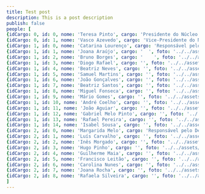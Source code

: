 ```yaml
---
title: Test post
description: This is a post description
publish: false
people: [
{idCargo: 0, id: 0, nome: 'Teresa Pinto', cargo: 'Presidente do Núcleo', foto: '../../assets/Membros Nucleo/Teresa Pinto.jpeg', linkedIn: 'https://www.linkedin.com/in/teresa-santos-pinto/' },
{idCargo: 0, id: 1, nome: 'Vasco Azevedo', cargo: 'Vice-Presidente do Núcleo', foto: '../../assets/Membros Nucleo/Vasco Azevedo.jpeg', linkedIn: 'https://www.linkedin.com/in/vasco-azevedo/' },
{idCargo: 1, id: 0, nome: 'Catarina Lourenço', cargo: 'Responsável pelo Departamento de Eventos', foto: '../../assets/Membros Nucleo/Catarina Lourenço.jpg', linkedIn: 'https://www.linkedin.com/in/catarinalourenco01/' },
{idCargo: 1, id: 1, nome: 'Joana Araújo', cargo: '  ', foto: '../../assets/Membros Nucleo/Joana Araújo.jpeg', linkedIn: 'https://www.linkedin.com/in/joana-gomes-araujo/' },
{idCargo: 1, id: 2, nome: 'Bruno Borges', cargo: '    ', foto: '../../assets/Membros Nucleo/Bruno Borges.jpeg', linkedIn: 'https://www.linkedin.com/in/bruno-borges-/' },
{idCargo: 1, id: 3, nome: 'Diogo Rafael', cargo: '', foto: '../../assets/Membros Nucleo/Diogo Rafael.jpeg', linkedIn: '' },
{idCargo: 1, id: 4, nome: 'Beatriz Neves', cargo: '', foto: '../../assets/Membros Nucleo/Beatriz Neves.jpeg', linkedIn: 'https://www.linkedin.com/in/beatriz-castro-neves/' },
{idCargo: 1, id: 5, nome: 'Samuel Martins', cargo: '', foto: '../../assets/Membros Nucleo/Samuel Martins.jpeg', linkedIn: '' },
{idCargo: 1, id: 6, nome: 'João Gonçalves', cargo: '', foto: '../../assets/Membros Nucleo/João Gonçalves.jpg', linkedIn: '' },
{idCargo: 1, id: 7, nome: 'Beatriz Santos', cargo: '', foto: '../../assets/Membros Nucleo/Beatriz Santos.jpeg', linkedIn: 'https://www.linkedin.com/in/beatriz-correia-santos/' },
{idCargo: 1, id: 8, nome: 'Miguel Fonseca', cargo: '', foto: '../../assets/Membros Nucleo/Miguel Fonseca.jpeg', linkedIn: '' },
{idCargo: 1, id: 9, nome: 'Mário Gomes', cargo: '', foto: '../../assets/Membros Nucleo/Mário Gomes.jpeg', linkedIn: '' },
{idCargo: 1, id: 10, nome: 'André Coelho', cargo: '', foto: '../../assets/Membros Nucleo/André Coelho.jpeg', linkedIn: '' },
{idCargo: 1, id: 11, nome: 'João Aguiar', cargo: '', foto: '../../assets/Membros Nucleo/João Aguiar.jpeg', linkedIn: '' },
{idCargo: 1, id: 12, nome: 'Gabriel Melo Pinto', cargo: '', foto: '../../assets/Membros Nucleo/Gabriel Melo Pinto.jpeg', linkedIn: '' },
{idCargo: 1, id: 13, nome: 'Rafael Pereira', cargo: '', foto: '../../assets/Membros Nucleo/Rafael.jpeg', linkedIn: '' },
{idCargo: 1, id: 14, nome: 'Isabel Sousa', cargo: '', foto: '../../assets/Membros Nucleo/Isabel SOusa.jpeg', linkedIn: '' },
{idCargo: 2, id: 0, nome: 'Margarida Melo', cargo: 'Responsável pelo Departamento de Comunicação e Marketing', foto: '../../assets/Membros Nucleo/Margarida Melo 1.jpeg', linkedIn: 'https://www.linkedin.com/in/margmelo/' },
{idCargo: 2, id: 1, nome: 'Luís Carvalho', cargo: '', foto: '../../assets/Membros Nucleo/Luís Carvalho.jpeg', linkedIn: 'https://www.linkedin.com/in/luis-carvalho-/' },
{idCargo: 2, id: 2, nome: 'Inês Morgado', cargo: '', foto: '../../assets/Membros Nucleo/Inês Morgado.jpeg', linkedIn: 'https://www.linkedin.com/in/ines-vf-morgado/' },
{idCargo: 2, id: 3, nome: 'Hugo Pinho', cargo: '', foto: '../../assets/Membros Nucleo/Hugo Pinho.jpeg', linkedIn: 'https://www.linkedin.com/in/hugo-afonso-pinho/' },
{idCargo: 2, id: 4, nome: 'Guilherme Maia', cargo: '', foto: '../../assets/Membros Nucleo/Guilherme Maia.jpg', linkedIn: 'https://www.linkedin.com/in/guilherme-rosas-maia/' },
{idCargo: 2, id: 5, nome: 'Francisco Leitão', cargo: '', foto: '../../assets/Membros Nucleo/Francisco Leitão.jpeg', linkedIn: '' },
{idCargo: 2, id: 6, nome: 'Carolina Nunes', cargo: '', foto: '../../assets/Membros Nucleo/Comunicacao/Carolina Nunes.jpg', linkedIn: 'https://www.linkedin.com/in/carolina-nuness/' },
{idCargo: 2, id: 7, nome: 'Joana Rocha', cargo: '', foto: '../../assets/Membros Nucleo/Joana Rocha.jpeg', linkedIn: 'https://www.linkedin.com/in/joanarcrocha/' },
{idCargo: 2, id: 8, nome: 'Rafaela Silveira', cargo: '', foto: '../../assets/Membros Nucleo/Rafaela Silveira.jpeg', linkedIn: '' },
]
---
```

